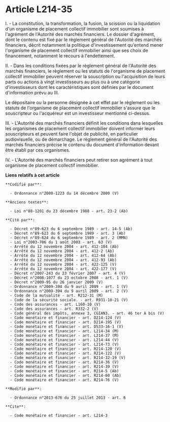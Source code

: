 # Article L214-35

I. - La constitution, la transformation, la fusion, la scission ou la liquidation d'un organisme de placement collectif
immobilier sont soumises à l'agrément de l'Autorité des marchés financiers. Le dossier d'agrément, dont le contenu est fixé
par le règlement général de l'Autorité des marchés financiers, décrit notamment la politique d'investissement qu'entend mener
l'organisme de placement collectif immobilier ainsi que ses choix de financement, notamment le recours à l'endettement. 

II. - Dans les conditions fixées par le règlement général de l'Autorité des marchés financiers, le règlement ou les statuts
de l'organisme de placement collectif immobilier peuvent réserver la souscription ou l'acquisition de leurs parts ou actions
à vingt investisseurs au plus ou à une catégorie d'investisseurs dont les caractéristiques sont définies par le document
d'information prévu au III. 

Le dépositaire ou la personne désignée à cet effet par le règlement ou les statuts de l'organisme de placement collectif
immobilier s'assure que le souscripteur ou l'acquéreur est un investisseur mentionné ci-dessus. 

III. - L'Autorité des marchés financiers définit les conditions dans lesquelles les organismes de placement collectif
immobilier doivent informer leurs souscripteurs et peuvent faire l'objet de publicité, en particulier audiovisuelle, ou de
démarchage. Le règlement général de l'Autorité des marchés financiers précise le contenu du document d'information devant
être établi par ces organismes. 

IV. - L'Autorité des marchés financiers peut retirer son agrément à tout organisme de placement collectif immobilier.

**Liens relatifs à cet article**

	**Codifié par**:

	  - Ordonnance n°2000-1223 du 14 décembre 2000 (V)

	**Anciens textes**:

	  - Loi n°88-1201 du 23 décembre 1988 - art. 23-2 (Ab)

	**Cité par**:

	  - Décret n°89-623 du 6 septembre 1989 - art. 14-5 (Ab)
	  - Décret n°89-623 du 6 septembre 1989 - art. 3 (Ab)
	  - Décret n°89-624 du 6 septembre 1989 - art. 2 (MMN)
	  - Loi n°2003-706 du 1 août 2003 - art. 63 (V)
	  - Arrêté du 12 novembre 2004 - art. 412-104 (Ab)
	  - Arrêté du 12 novembre 2004 - art. 412-2 (Ab)
	  - Arrêté du 12 novembre 2004 - art. 412-64 (Ab)
	  - Arrêté du 12 novembre 2004 - art. 412-93 (Ab)
	  - Arrêté du 12 novembre 2004 - art. 422-125 (V)
	  - Arrêté du 12 novembre 2004 - art. 422-177 (V)
	  - Décret n°2007-243 du 23 février 2007 - art. 4 (V)
	  - Décret n°2008-1077 du 23 octobre 2008 - art. 1 (V)
	  - Décret n°2009-95 du 26 janvier 2009 (V)
	  - Ordonnance n°2009-394 du 9 avril 2009 - art. 1 (V)
	  - Ordonnance n°2009-394 du 9 avril 2009 - art. 2 (V)
	  - Code de la mutualité - art. R212-31 (M)
	  - Code de la sécurité sociale. - art. R931-10-21 (V)
	  - Code des assurances - art. L160-10 (V)
	  - Code des assurances - art. R332-2 (V)
	  - Code général des impôts, annexe 3, CGIAN3. - art. 46 ter A bis (V)
	  - Code monétaire et financier - art. D214-124 (V)
	  - Code monétaire et financier - art. D214-195 (V)
	  - Code monétaire et financier - art. D533-16-1 (V)
	  - Code monétaire et financier - art. L214-34 (M)
	  - Code monétaire et financier - art. L214-37 (M)
	  - Code monétaire et financier - art. L214-44 (V)
	  - Code monétaire et financier - art. L214-73 (V)
	  - Code monétaire et financier - art. R214-120 (V)
	  - Code monétaire et financier - art. R214-122 (V)
	  - Code monétaire et financier - art. R214-32-19 (V)
	  - Code monétaire et financier - art. R214-36 (V)
	  - Code monétaire et financier - art. R214-39 (V)
	  - Code monétaire et financier - art. R214-5 (Ab)
	  - Code monétaire et financier - art. R214-60 (Ab)
	  - Code monétaire et financier - art. R214-76 (V)

	**Modifié par**:

	  - Ordonnance n°2013-676 du 25 juillet 2013 - art. 6

	**Cite**:

	  - Code monétaire et financier - art. L214-3
